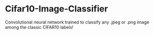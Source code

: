 # Cifar10-Image-Classifier
Convolutional neural network trained to classify any .jpeg or .png image among the classic CIFAR10 labels!
